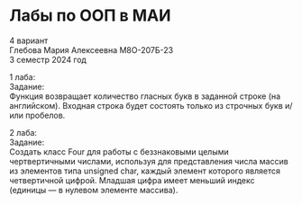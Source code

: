 # Лабы по ООП в МАИ
4 вариант  
Глебова Мария Алексеевна М8О-207Б-23  
3 семестр 2024 год  

1 лаба:  
Задание:  
Функция возвращает количество гласных букв в заданной строке (на английском).
Входная строка будет состоять только из строчных букв и/или пробелов.  

2 лаба:  
Задание:  
Создать класс Four для работы с беззнаковыми целыми чертвертичными числами, используя для представления
числа массив из элементов типа unsigned char, каждый элемент которого является четвертичной цифрой.
Младшая цифра имеет меньший индекс (единицы — в нулевом элементе массива). 
